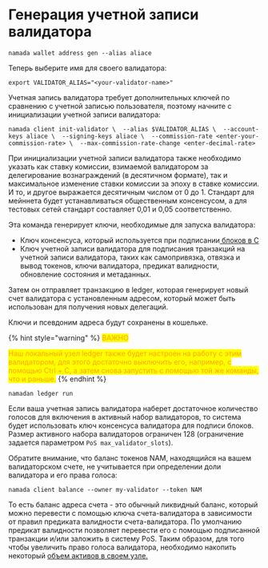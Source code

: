 # Генерация учетной записи валидатора

```
namada wallet address gen --alias aliace
```

Теперь выберите имя для своего валидатора:

```
export VALIDATOR_ALIAS="<your-validator-name>"
```

Учетная запись валидатора требует дополнительных ключей по сравнению с учетной записью пользователя, поэтому начните с инициализации учетной записи валидатора:

```
namada client init-validator \  --alias $VALIDATOR_ALIAS \  --account-keys aliace \  --signing-keys aliace \  --commission-rate <enter-your-commission-rate> \  --max-commission-rate-change <enter-decimal-rate>
```

При инициализации учетной записи валидатора также необходимо указать как ставку комиссии, взимаемой валидатором за делегирование вознаграждений (в десятичном формате), так и максимальное изменение ставки комиссии за эпоху в ставке комиссии. И то, и другое выражается десятичным числом от 0 до 1. Стандарт для мейннета будет устанавливаться общественным консенсусом, а для тестовых сетей стандарт составляет 0,01 и 0,05 соответственно.

Эта команда генерирует ключи, необходимые для запуска валидатора:

* Ключ консенсуса, который используется при подписании[ блоков в C](https://docs.cometbft.com/v0.37/core/validators#validator-keys)&#x20;
* Ключ учетной записи валидатора для подписания транзакций на учетной записи валидатора, таких как самопривязка, отвязка и вывод токенов, ключи валидатора, предикат валидности, обновление состояния и метаданных.&#x20;

Затем он отправляет транзакцию в ledger, которая генерирует новый счет валидатора с установленным адресом, который может быть использован для получения новых делегаций.

Ключи и псевдоним адреса будут сохранены в кошельке.

{% hint style="warning" %}
<mark style="color:orange;">ВАЖНО</mark>

<mark style="color:orange;">Наш локальный узел ledger также будет настроен на работу с этим валидатором, для этого достаточно выключить его, например, с помощью Ctrl + C, а затем снова запустить с помощью той же команды, что и раньше.</mark>
{% endhint %}

```
namadan ledger run
```

Если ваша учетная запись валидатора наберет достаточное количество голосов для включения в активный набор валидаторов, то система будет использовать ключ консенсуса валидатора для подписи блоков. Размер активного набора валидаторов ограничен 128 (ограничение задается параметром `PoS max_validator_slots`).

Обратите внимание, что баланс токенов NAM, находящийся на вашем валидаторском счете, не учитывается при определении доли валидатора и его права голоса:

```
namada client balance --owner my-validator --token NAM
```

То есть баланс адреса счета - это обычный ликвидный баланс, который можно перевести с помощью ключа счета-валидатора в зависимости от правил предиката валидности счета-валидатора. По умолчанию предикат валидности позволяет перевести его с помощью подписанной транзакции и/или заложить в систему PoS. Таким образом, для того чтобы увеличить право голоса валидатора, необходимо накопить некоторый [объем активов в своем узле.](svyazyvanie-staking.md)
